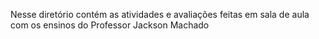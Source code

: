Nesse diretório contém as atividades e avaliações feitas em sala de aula com os ensinos do Professor Jackson Machado
